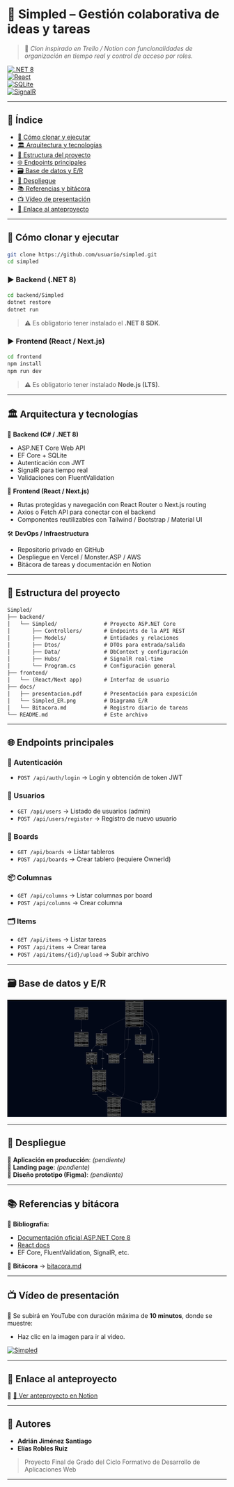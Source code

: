 # 🧠 Simpled – Gestión colaborativa de ideas y tareas

> 🚀 *Clon inspirado en Trello / Notion con funcionalidades de organización en tiempo real y control de acceso por roles.*

[![.NET 8](https://img.shields.io/badge/.NET-8.0-purple?style=flat&logo=dotnet)](https://dotnet.microsoft.com/)  
[![React](https://img.shields.io/badge/Frontend-React-blue?style=flat&logo=react)](https://react.dev/)  
[![SQLite](https://img.shields.io/badge/DB-SQLite-lightgrey?style=flat&logo=sqlite)](https://sqlite.org/)  
[![SignalR](https://img.shields.io/badge/RealTime-SignalR-green?style=flat)](https://learn.microsoft.com/en-us/aspnet/core/signalr/introduction)

---

## 📄 Índice

- [🔧 Cómo clonar y ejecutar](#-cómo-clonar-y-ejecutar)
- [🏛️ Arquitectura y tecnologías](#-arquitectura-y-tecnologías)
- [📁 Estructura del proyecto](#-estructura-del-proyecto)
- [🌐 Endpoints principales](#-endpoints-principales)
- [🗃️ Base de datos y E/R](#-base-de-datos-y-er)
- [🚀 Despliegue](#-despliegue)
- [📚 Referencias y bitácora](#-referencias-y-bitácora)
- [📺 Vídeo de presentación](#-vídeo-de-presentación)
- [📌 Enlace al anteproyecto](#-enlace-al-anteproyecto)

---

## 🔧 Cómo clonar y ejecutar

```bash
git clone https://github.com/usuario/simpled.git
cd simpled
```

### ▶ Backend (.NET 8)

```bash
cd backend/Simpled
dotnet restore
dotnet run
```

> ⚠ Es obligatorio tener instalado el **.NET 8 SDK**.

### ▶ Frontend (React / Next.js)

```bash
cd frontend
npm install
npm run dev
```

> ⚠ Es obligatorio tener instalado **Node.js (LTS)**.

---

## 🏛️ Arquitectura y tecnologías

🧱 **Backend (C# / .NET 8)**

- ASP.NET Core Web API
- EF Core + SQLite
- Autenticación con JWT
- SignalR para tiempo real
- Validaciones con FluentValidation

🎨 **Frontend (React / Next.js)**

- Rutas protegidas y navegación con React Router o Next.js routing
- Axios o Fetch API para conectar con el backend
- Componentes reutilizables con Tailwind / Bootstrap / Material UI

🛠️ **DevOps / Infraestructura**

- Repositorio privado en GitHub
- Despliegue en Vercel / Monster.ASP / AWS
- Bitácora de tareas y documentación en Notion

---

## 📁 Estructura del proyecto

```
Simpled/
├── backend/
│   └── Simpled/               # Proyecto ASP.NET Core
│       ├── Controllers/       # Endpoints de la API REST
│       ├── Models/            # Entidades y relaciones
│       ├── Dtos/              # DTOs para entrada/salida
│       ├── Data/              # DbContext y configuración
│       ├── Hubs/              # SignalR real-time
│       └── Program.cs         # Configuración general
├── frontend/
│   └── (React/Next app)       # Interfaz de usuario
├── docs/
│   ├── presentacion.pdf       # Presentación para exposición
│   └── Simpled_ER.png         # Diagrama E/R
│   └── Bitacora.md            # Registro diario de tareas
└── README.md                  # Este archivo
```

---

## 🌐 Endpoints principales

### 🔐 Autenticación
- `POST /api/auth/login` → Login y obtención de token JWT

### 👥 Usuarios
- `GET /api/users` → Listado de usuarios (admin)
- `POST /api/users/register` → Registro de nuevo usuario

### 🧩 Boards
- `GET /api/boards` → Listar tableros
- `POST /api/boards` → Crear tablero (requiere OwnerId)

### 📦 Columnas
- `GET /api/columns` → Listar columnas por board
- `POST /api/columns` → Crear columna

### 🗂 Items
- `GET /api/items` → Listar tareas
- `POST /api/items` → Crear tarea
- `POST /api/items/{id}/upload` → Subir archivo

---

## 🗃️ Base de datos y E/R

![Esquema E/R](docs/Simpler_ER.png)


---

## 🚀 Despliegue

🔗 **Aplicación en producción**: *(pendiente)*  
🔗 **Landing page**: *(pendiente)*  
🔗 **Diseño prototipo (Figma)**: *(pendiente)*  

---

## 📚 Referencias y bitácora

📘 **Bibliografía:**

- [Documentación oficial ASP.NET Core 8](https://learn.microsoft.com/aspnet/core)
- [React docs](https://react.dev/)
- EF Core, FluentValidation, SignalR, etc.

📒 **Bitácora** → [bitacora.md](docs/bitacora.md)

---

## 📺 Vídeo de presentación

🔗 Se subirá en YouTube con duración máxima de **10 minutos**, donde se muestre:

- Haz clic en la imagen para ir al video.

[![Simpled](https://img.youtube.com/vi/7ciRupxl6A4/0.jpg)](https://youtu.be/7ciRupxl6A4)

---

## 📌 Enlace al anteproyecto

🔗 [📄 Ver anteproyecto en Notion](https://steady-rock-b8f.notion.site/AnteProyecto-Simpled-1bea38c3af458040a867de299d2016fb?pvs=74)

---

## 👥 Autores

- **Adrián Jiménez Santiago**  
- **Elías Robles Ruiz**

> Proyecto Final de Grado del Ciclo Formativo de Desarrollo de Aplicaciones Web

---
